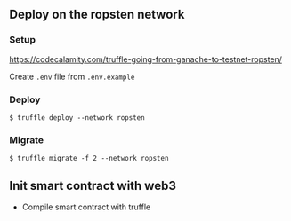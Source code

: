 ## Deploy on the ropsten network


### Setup
https://codecalamity.com/truffle-going-from-ganache-to-testnet-ropsten/

Create `.env` file from `.env.example`

### Deploy
```
$ truffle deploy --network ropsten
```
### Migrate
```
$ truffle migrate -f 2 --network ropsten
```

## Init smart contract with web3

- Compile smart contract with truffle 